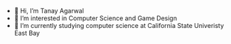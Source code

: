 - 👋 Hi, I’m Tanay Agarwal
- 👀 I’m interested in Computer Science and Game Design
- 🌱 I’m currently studying computer science at California State Univeristy East Bay


<!---
Tanay-Agarwal02/Tanay-Agarwal02 is a ✨ special ✨ repository because its `README.md` (this file) appears on your GitHub profile.
You can click the Preview link to take a look at your changes.
--->
